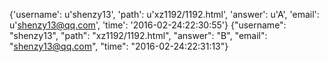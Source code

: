 {'username': u'shenzy13', 'path': u'xz1192/1192.html', 'answer': u'A', 'email': u'shenzy13@qq.com', 'time': '2016-02-24:22:30:55'}
{"username": "shenzy13", "path": "xz1192/1192.html", "answer": "B", "email": "shenzy13@qq.com", "time": "2016-02-24:22:31:13"}